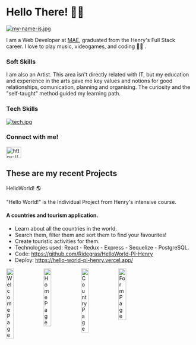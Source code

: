 # Hello There! 🖖🏻
[![my-name-is.jpg](https://i.postimg.cc/sfbG3R2R/my-name-is.jpg)](https://postimg.cc/pyYLB480)

I am a Web Developer at [MAE](https://www.mae.com.ar/home), graduated from the Henry's Full Stack career.
I love to play music, videogames, and coding 🤘🏻 .

### Soft Skills

I am also an Artist. This area isn't directly related with IT, but my education and experience in the arts gave me key values and notions for good relationships, comunication, planning and organising. The curiosity and the "self-taught" method guided my learning path.

### Tech Skills

[![tech.jpg](https://i.postimg.cc/jqPy15s7/tech.jpg)](https://postimg.cc/0r56M9Kk)

### Connect with me!
<a href="https://www.linkedin.com/in/francisco-minutti/" target="blank"><img align="center" src="https://raw.githubusercontent.com/rahuldkjain/github-profile-readme-generator/master/src/images/icons/Social/linked-in-alt.svg" alt="https://www.linkedin.com/in/francisco-minutti/" height="30" width="40" /></a>

## These are my recent Projects

HelloWorld! 🌎

"Hello World!" is the Individual Project from Henry's intensive course. 
#### A countries and tourism application.

- Learn about all the countries in the world.
- Search them, filter them and sort them to find your favourites!
- Create touristic activities for them.
- Technologies used: React - Redux - Express - Sequelize - PostgreSQL.
- Code: https://github.com/Ridegras/HelloWorld-PI-Henry
- Deploy: https://hello-world-pi-henry.vercel.app/

<div style="display: flex; width: 100%">
<img width=20% src=https://i.postimg.cc/YCPCz6mB/hello.jpg alt='WelcomePage'>
<img width=20% src=https://i.postimg.cc/CxGcjN2z/home.jpg alt='HomePage'>
<img width=20% src=https://i.postimg.cc/j55vYrS7/country.jpg alt='CountryPage'>
<img width=20% src=https://i.postimg.cc/g0c1jQ0Y/form.jpg alt='FormPage'>
<div/>

